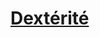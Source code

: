 ﻿---
!LinkItem
Link: abilities_dexterity_hd.md
NameLink: <!--NameLink-->[Dextérité](hd_abilities_dexterity.md)<!--/NameLink-->
Id: abilities_hd.md#dextérité
ParentLink: abilities_hd.md#utiliser-les-caractéristiques
Name: Dextérité
ParentName: Utiliser les caractéristiques
Attributes:
  NameLink: '[Dextérité](hd_abilities_dexterity.md)'
  Markdown: >+
    # <!--NameLink-->[Dextérité](hd_abilities_dexterity.md)<!--/NameLink-->

AttributesDictionary: >+
  NameLink: '[Dextérité](hd_abilities_dexterity.md)'

  Markdown: >+

    # <!--NameLink-->[Dextérité](hd_abilities_dexterity.md)<!--/NameLink-->



---




# [Dextérité](hd_abilities_dexterity.md)



